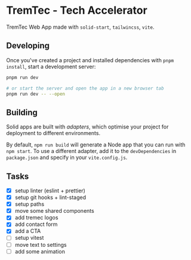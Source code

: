 # TremTec - Tech Accelerator

TremTec Web App made with `solid-start`, `tailwincss`, `vite`.

## Developing

Once you've created a project and installed dependencies with `pnpm install`, start a development server:

```bash
pnpm run dev

# or start the server and open the app in a new browser tab
pnpm run dev -- --open
```

## Building

Solid apps are built with _adapters_, which optimise your project for deployment to different environments.

By default, `npm run build` will generate a Node app that you can run with `npm start`. To use a different adapter, add it to the `devDependencies` in `package.json` and specify in your `vite.config.js`.

## Tasks

- [x] setup linter (eslint + prettier)
- [x] setup git hooks + lint-staged
- [x] setup paths
- [x] move some shared components
- [x] add tremec logos
- [x] add contact form
- [x] add a CTA
- [ ] setup vitest
- [ ] move text to settings
- [ ] add some animation
